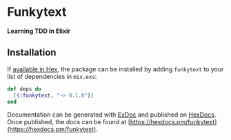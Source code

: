 # Funkytext

**Learning TDD in Elixir**

## Installation

If [available in Hex](https://hex.pm/docs/publish), the package can be installed
by adding `funkytext` to your list of dependencies in `mix.exs`:

```elixir
def deps do
  [{:funkytext, "~> 0.1.0"}]
end
```

Documentation can be generated with [ExDoc](https://github.com/elixir-lang/ex_doc)
and published on [HexDocs](https://hexdocs.pm). Once published, the docs can
be found at [https://hexdocs.pm/funkytext](https://hexdocs.pm/funkytext).

